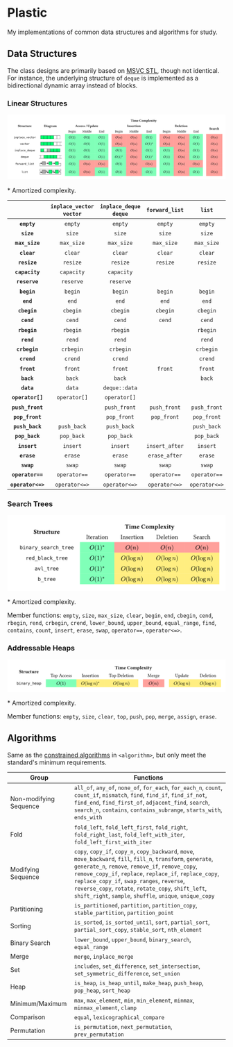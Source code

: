 ﻿# Plastic

My implementations of common data structures and algorithms for study.

## Data Structures

The class designs are primarily based on [MSVC STL](https://github.com/microsoft/STL), though not identical. For instance, the underlying structure of `deque` is implemented as a bidirectional dynamic array instead of blocks.

### Linear Structures

![](./img/linear.svg)

\* Amortized complexity.

| | **`inplace_vector`<br>`vector`** | **`inplace_deque`<br>`deque`** | **`forward_list`** | **`list`** |
| :--: | :--: | :--: | :--: | :--: |
| **`empty`** | `empty` | `empty` | `empty` | `empty` |
| **`size`** | `size` | `size` | `size` | `size` |
| **`max_size`** | `max_size` | `max_size` | `max_size` | `max_size` |
| **`clear`** | `clear` | `clear` | `clear` | `clear` |
| **`resize`** | `resize` | `resize` | `resize` | `resize` |
| **`capacity`** | `capacity` | `capacity` | | |
| **`reserve`** | `reserve` | `reserve` | | |
| **`begin`** | `begin` | `begin` | `begin` | `begin` |
| **`end`** | `end` | `end` | `end` | `end` |
| **`cbegin`** | `cbegin` | `cbegin` | `cbegin` | `cbegin` |
| **`cend`** | `cend` | `cend` | `cend` | `cend` |
| **`rbegin`** | `rbegin` | `rbegin` | | `rbegin` |
| **`rend`** | `rend` | `rend` | | `rend` |
| **`crbegin`** | `crbegin` | `crbegin` | | `crbegin` |
| **`crend`** | `crend` | `crend` | | `crend` |
| **`front`** | `front` | `front` | `front` | `front` |
| **`back`** | `back` | `back` | | `back` |
| **`data`** | `data` | `deque::data` | | |
| **`operator[]`** | `operator[]` | `operator[]` | | |
| **`push_front`** | | `push_front` | `push_front` | `push_front` |
| **`pop_front`** | | `pop_front` | `pop_front` | `pop_front` |
| **`push_back`** | `push_back` | `push_back` | | `push_back` |
| **`pop_back`** | `pop_back` | `pop_back` | | `pop_back` |
| **`insert`** | `insert` | `insert` | `insert_after` | `insert` |
| **`erase`** | `erase` | `erase` | `erase_after` | `erase` |
| **`swap`** | `swap` | `swap` | `swap` | `swap` |
| **`operator==`** | `operator==` | `operator==` | `operator==` | `operator==` |
| **`operator<=>`** | `operator<=>` | `operator<=>` | `operator<=>` | `operator<=>` |

### Search Trees

![](./img/trees.svg)

\* Amortized complexity.

Member functions: `empty`, `size`, `max_size`, `clear`, `begin`, `end`, `cbegin`, `cend`, `rbegin`, `rend`, `crbegin`, `crend`, `lower_bound`, `upper_bound`, `equal_range`, `find`, `contains`, `count`, `insert`, `erase`, `swap`, `operator==`, `operator<=>`.

### Addressable Heaps

![](./img/heaps.svg)

\* Amortized complexity.

Member functions: `empty`, `size`, `clear`, `top`, `push`, `pop`, `merge`, `assign`, `erase`.

## Algorithms

Same as the [constrained algorithms](https://en.cppreference.com/w/cpp/header/algorithm#Function-like_entities_.28C.2B.2B20.29) in `<algorithm>`, but only meet the standard's minimum requirements.

| **Group** | **Functions** |
| -- | -- |
| Non-modifying Sequence | `all_of`, `any_of`, `none_of`, `for_each`, `for_each_n`, `count`, `count_if`, `mismatch`, `find`, `find_if`, `find_if_not`, `find_end`, `find_first_of`, `adjacent_find`, `search`, `search_n`, `contains`, `contains_subrange`, `starts_with`, `ends_with` |
| Fold | `fold_left`, `fold_left_first`, `fold_right`, `fold_right_last`, `fold_left_with_iter`, `fold_left_first_with_iter` |
| Modifying Sequence | `copy`, `copy_if`, `copy_n`, `copy_backward`, `move`, `move_backward`, `fill`, `fill_n`, `transform`, `generate`, `generate_n`, `remove`, `remove_if`, `remove_copy`, `remove_copy_if`, `replace`, `replace_if`, `replace_copy`, `replace_copy_if`, `swap_ranges`, `reverse`, `reverse_copy`, `rotate`, `rotate_copy`, `shift_left`, `shift_right`, `sample`, `shuffle`, `unique`, `unique_copy` |
| Partitioning | `is_partitioned`, `partition`, `partition_copy`, `stable_partition`, `partition_point` |
| Sorting | `is_sorted`, `is_sorted_until`, `sort`, `partial_sort`, `partial_sort_copy`, `stable_sort`, `nth_element` |
| Binary Search | `lower_bound`, `upper_bound`, `binary_search`, `equal_range` |
| Merge | `merge`, `inplace_merge` |
| Set | `includes`, `set_difference`, `set_intersection`, `set_symmetric_difference`, `set_union` |
| Heap | `is_heap`, `is_heap_until`, `make_heap`, `push_heap`, `pop_heap`, `sort_heap` |
| Minimum/Maximum | `max`, `max_element`, `min`, `min_element`, `minmax`, `minmax_element`, `clamp` |
| Comparison | `equal`, `lexicographical_compare` |
| Permutation | `is_permutation`, `next_permutation`, `prev_permutation` |